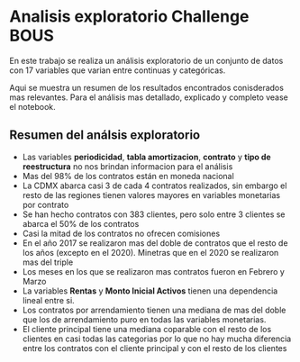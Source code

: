 # Analisis exploratorio Challenge BOUS
En este trabajo se realiza un análisis exploratorio de un conjunto de datos con 17 variables que varian entre continuas y categóricas.

Aqui se muestra un resumen de los resultados encontrados conisderados mas relevantes. Para el análisis mas detallado, explicado y completo vease el notebook.

## Resumen del análsis exploratorio

- Las variables **periodicidad**, **tabla amortizacion**, **contrato** y **tipo de reestructura** no nos brindan informacion para el análisis
- Mas del 98\% de los contratos están en moneda nacional
- La CDMX abarca casi 3 de cada 4 contratos realizados, sin embargo el resto de las regiones tienen valores mayores en variables monetarias por contrato
- Se han hecho contratos con 383 clientes, pero solo entre 3 clientes se abarca el 50\% de los contratos
- Casi la mitad de los contratos no ofrecen comisiones
- En el año 2017 se realizaron mas del doble de contratos que el resto de los años (excepto en el 2020). Minetras que en el 2020 se realizaron mas del triple
- Los meses en los que se realizaron mas contratos fueron en Febrero y Marzo
- La variables **Rentas** y **Monto Inicial Activos** tienen una dependencia lineal entre si. 
- Los contratos por arrendamiento tienen una mediana de mas del doble que los de arrendamiento puro en todas las variables monetarias.
- El cliente principal tiene una mediana coparable con el resto de los clientes en casi todas las categorias por lo que no hay mucha diferencia entre los contratos con el cliente principal y con el resto de los clientes
